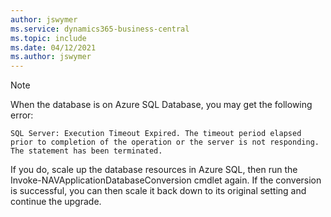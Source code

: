 ```yaml
---
author: jswymer
ms.service: dynamics365-business-central
ms.topic: include
ms.date: 04/12/2021
ms.author: jswymer
---
```


> [!NOTE]
> When the database is on Azure SQL Database, you may get the following error:
>
> `SQL Server: Execution Timeout Expired. The timeout period elapsed prior to completion of the operation or the server is not responding. The statement has been terminated.`
>
> If you do, scale up the database resources in Azure SQL, then run the Invoke-NAVApplicationDatabaseConversion cmdlet again. If the conversion is successful, you can then scale it back down to its original setting and continue the upgrade.